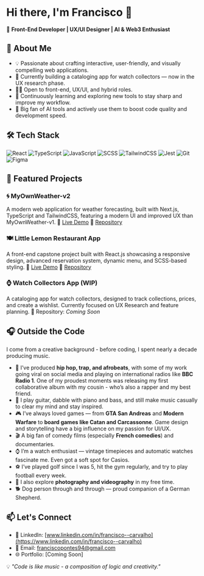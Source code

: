 # Hi there, I'm Francisco 👋

🎨 **Front-End Developer | UX/UI Designer | AI & Web3 Enthusiast**

## 🚀 About Me
- 💡 Passionate about crafting interactive, user-friendly, and visually compelling web applications.
- 🎯 Currently building a cataloging app for watch collectors — now in the UX research phase.
- 👨‍💻 Open to front-end, UX/UI, and hybrid roles.
- 🌱 Continuously learning and exploring new tools to stay sharp and improve my workflow.  
- 🤖 Big fan of AI tools and actively use them to boost code quality and development speed.

## 🛠️ Tech Stack
![React](https://img.shields.io/badge/React-61DAFB?style=for-the-badge&logo=react&logoColor=white)
![TypeScript](https://img.shields.io/badge/TypeScript-3178C6?style=for-the-badge&logo=typescript&logoColor=white)
![JavaScript](https://img.shields.io/badge/JavaScript-F7DF1E?style=for-the-badge&logo=javascript&logoColor=black)
![SCSS](https://img.shields.io/badge/SCSS-CF649A?style=for-the-badge&logo=sass&logoColor=white)
![TailwindCSS](https://img.shields.io/badge/TailwindCSS-38B2AC?style=for-the-badge&logo=tailwind-css&logoColor=white)
![Jest](https://img.shields.io/badge/Jest-C21325?style=for-the-badge&logo=jest&logoColor=white)
![Git](https://img.shields.io/badge/Git-F05032?style=for-the-badge&logo=git&logoColor=white)
![Figma](https://img.shields.io/badge/Figma-F24E1E?style=for-the-badge&logo=figma&logoColor=white)

## 📌 Featured Projects
### **🌀 MyOwnWeather-v2**
A modern web application for weather forecasting, built with Next.js, TypeScript and TailwindCSS, featuring a modern UI and improved UX than MyOwnWeather-v1.
🚀 [Live Demo](https://my-own-weather-v2.vercel.app)
🔗 [Repository](https://github.com/Francisco1904/MyOwnWeather-v2)

### **🍽️ Little Lemon Restaurant App**
A front-end capstone project built with React.js showcasing a responsive design, advanced reservation system, dynamic menu, and SCSS-based styling.
🚀 [Live Demo](https://littlelemon-capstone-app.vercel.app)
🔗 [Repository](https://github.com/Francisco1904/react-capstone_project-LL)

### **⌚ Watch Collectors App (WIP)**
A cataloging app for watch collectors, designed to track collections, prices, and create a wishlist. Currently focused on UX Research and feature planning.
🔗 Repository: *Coming Soon*

## 🎧 Outside the Code

I come from a creative background - before coding, I spent nearly a decade producing music.

- 🎵 I’ve produced **hip hop, trap, and afrobeats**, with some of my work going viral on social media and playing on international radios like **BBC Radio 1**. One of my proudest moments was releasing my first collaborative album with my cousin - who’s also a rapper and my best friend.
- 🎸 I play guitar, dabble with piano and bass, and still make music casually to clear my mind and stay inspired.  
- 🎮 I’ve always loved games — from **GTA San Andreas** and **Modern Warfare** to **board games like Catan and Carcassonne**. Game design and storytelling have a big influence on my passion for UI/UX.  
- 🎬 A big fan of comedy films (especially **French comedies**) and documentaries.  
- ⌚ I’m a watch enthusiast — vintage timepieces and automatic watches fascinate me. Even got a soft spot for Casios.  
- ⚽ I’ve played golf since I was 5, hit the gym regularly, and try to play football every week.  
- 📸 I also explore **photography and videography** in my free time.  
- 🐕 Dog person through and through — proud companion of a German Shepherd.

## 📫 Let's Connect
- 💼 LinkedIn: [www.linkedin.com/in/francisco--carvalho](https://www.linkedin.com/in/francisco--carvalho)
- 📧 Email: [franciscopontes94@gmail.com](mailto:franciscopontes94@gmail.com)
- 🌐 Portfolio: [Coming Soon]

💡 _"Code is like music - a composition of logic and creativity."_
